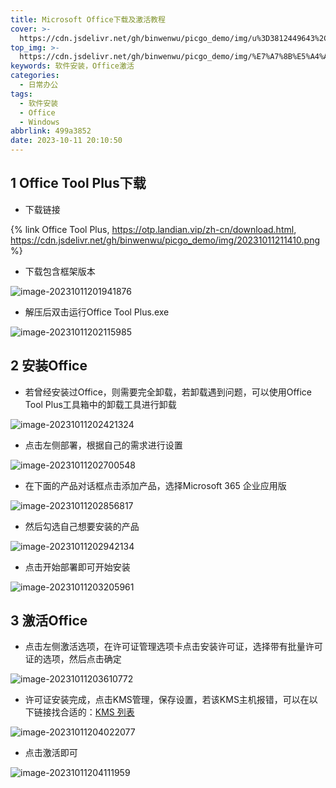 ```yaml
---
title: Microsoft Office下载及激活教程
cover: >-
  https://cdn.jsdelivr.net/gh/binwenwu/picgo_demo/img/u%3D3812449643%2C1656070772%26fm%3D253%26fmt%3Dauto%26app%3D138%26f%3DJPEG
top_img: >-
  https://cdn.jsdelivr.net/gh/binwenwu/picgo_demo/img/%E7%A7%8B%E5%A4%A9%E9%A3%8E%E6%99%AF%20%E6%A0%91%20%E7%8B%97%20%E8%90%BD%E5%8F%B6%20%E9%AB%98%E5%B1%B1%20%E5%94%AF%E7%BE%8E%E6%84%8F%E5%A2%83%E9%A3%8E%E6%99%AF4k%E5%A3%81%E7%BA%B8_%E5%BD%BC%E5%B2%B8%E5%9B%BE%E7%BD%91.jpg
keywords: 软件安装，Office激活
categories:
  - 日常办公
tags:
  - 软件安装
  - Office
  - Windows
abbrlink: 499a3852
date: 2023-10-11 20:10:50
---
```




## 1 Office Tool Plus下载

- 下载链接

{% link Office Tool Plus, https://otp.landian.vip/zh-cn/download.html, https://cdn.jsdelivr.net/gh/binwenwu/picgo_demo/img/20231011211410.png %}

- 下载包含框架版本

![image-20231011201941876](https://cdn.jsdelivr.net/gh/binwenwu/picgo_demo/img/image-20231011201941876-7026790.png)

- 解压后双击运行Office Tool Plus.exe

![image-20231011202115985](https://cdn.jsdelivr.net/gh/binwenwu/picgo_demo/img/image-20231011202115985.png)





## 2 安装Office

- 若曾经安装过Office，则需要完全卸载，若卸载遇到问题，可以使用Office Tool Plus工具箱中的卸载工具进行卸载

![image-20231011202421324](https://cdn.jsdelivr.net/gh/binwenwu/picgo_demo/img/image-20231011202421324.png)

- 点击左侧部署，根据自己的需求进行设置

![image-20231011202700548](https://cdn.jsdelivr.net/gh/binwenwu/picgo_demo/img/image-20231011202700548.png)

- 在下面的产品对话框点击添加产品，选择Microsoft 365 企业应用版

![image-20231011202856817](https://cdn.jsdelivr.net/gh/binwenwu/picgo_demo/img/image-20231011202856817.png)

- 然后勾选自己想要安装的产品

![image-20231011202942134](https://cdn.jsdelivr.net/gh/binwenwu/picgo_demo/img/image-20231011202942134.png)

- 点击开始部署即可开始安装

![image-20231011203205961](https://cdn.jsdelivr.net/gh/binwenwu/picgo_demo/img/image-20231011203205961.png)



## 3 激活Office

- 点击左侧激活选项，在许可证管理选项卡点击安装许可证，选择带有批量许可证的选项，然后点击确定

![image-20231011203610772](https://cdn.jsdelivr.net/gh/binwenwu/picgo_demo/img/image-20231011203610772.png)

- 许可证安装完成，点击KMS管理，保存设置，若该KMS主机报错，可以在以下链接找合适的：[KMS 列表](https://www.coolhub.top/tech-articles/kms_list.html)

![image-20231011204022077](https://cdn.jsdelivr.net/gh/binwenwu/picgo_demo/img/image-20231011204022077.png)

- 点击激活即可

![image-20231011204111959](https://cdn.jsdelivr.net/gh/binwenwu/picgo_demo/img/image-20231011204111959.png)
